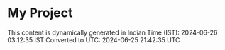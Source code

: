 # My Project

This content is dynamically generated in Indian Time (IST): 2024-06-26 03:12:35 IST
Converted to UTC: 2024-06-25 21:42:35 UTC
